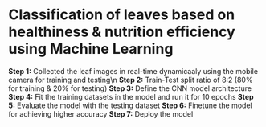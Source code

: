 # Classification of leaves based on healthiness & nutrition efficiency using Machine Learning
**Step 1:** Collected the leaf images in real-time dynamicaaly using the mobile camera for training and testing\n
**Step 2:** Train-Test split ratio of 8:2 (80% for training & 20% for testing)
**Step 3:** Define the CNN model architecture 
**Step 4:** Fit the training datasets in the model and run it for 10 epochs
**Step 5:** Evaluate the model with the testing dataset 
**Step 6:** Finetune the model for achieving higher accuracy
**Step 7:** Deploy the model
